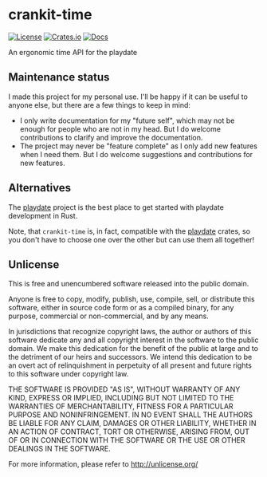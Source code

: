 # crankit-time


[![License](https://img.shields.io/crates/l/crankit-time)](#Unlicense)
[![Crates.io](https://img.shields.io/crates/v/crankit-time)](https://crates.io/crates/crankit-time)
[![Docs](https://docs.rs/impacted/badge.svg)](https://docs.rs/crankit-time)

An ergonomic time API for the playdate

## Maintenance status

I made this project for my personal use. I'll be happy if it can be useful to anyone else, but there are a few things to keep in mind:
* I only write documentation for my "future self", which may not be enough for people who are not in my head. But I do welcome contributions to clarify and improve the documentation.
* The project may never be "feature complete" as I only add new features when I need them. But I do welcome suggestions and contributions for new features.

## Alternatives

The [playdate] project is the best place to get started with playdate development in Rust.

Note, that `crankit-time` is, in fact, compatible with the [playdate] crates, so you don't have to choose one over the other but can use them all together!

[playdate]: https://github.com/boozook/playdate

## Unlicense

This is free and unencumbered software released into the public domain.

Anyone is free to copy, modify, publish, use, compile, sell, or
distribute this software, either in source code form or as a compiled
binary, for any purpose, commercial or non-commercial, and by any
means.

In jurisdictions that recognize copyright laws, the author or authors
of this software dedicate any and all copyright interest in the
software to the public domain. We make this dedication for the benefit
of the public at large and to the detriment of our heirs and
successors. We intend this dedication to be an overt act of
relinquishment in perpetuity of all present and future rights to this
software under copyright law.

THE SOFTWARE IS PROVIDED "AS IS", WITHOUT WARRANTY OF ANY KIND,
EXPRESS OR IMPLIED, INCLUDING BUT NOT LIMITED TO THE WARRANTIES OF
MERCHANTABILITY, FITNESS FOR A PARTICULAR PURPOSE AND NONINFRINGEMENT.
IN NO EVENT SHALL THE AUTHORS BE LIABLE FOR ANY CLAIM, DAMAGES OR
OTHER LIABILITY, WHETHER IN AN ACTION OF CONTRACT, TORT OR OTHERWISE,
ARISING FROM, OUT OF OR IN CONNECTION WITH THE SOFTWARE OR THE USE OR
OTHER DEALINGS IN THE SOFTWARE.

For more information, please refer to <http://unlicense.org/>
